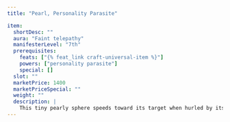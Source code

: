 ```yaml
---
title: "Pearl, Personality Parasite"

item:
  shortDesc: ""
  aura: "Faint telepathy"
  manifesterLevel: "7th"
  prerequisites:
    feats: ["{% feat_link craft-universal-item %}"]
    powers: ["personality parasite"]
    special: []
  slot: ""
  marketPrice: 1400
  marketPriceSpecial: ""
  weight: ""
  description: |
    This tiny pearly sphere speeds toward its target when hurled by its owner. He can hurl the pearl at any target within 130 feet that he can see and to which he has line of effect. If the target fails a DC 16 Will saving throw, the pearl seems to impact and then enter the flesh of the target. The target is affected as if by _personality parasite_ for 5 rounds. The use destroys the item.
---
```

